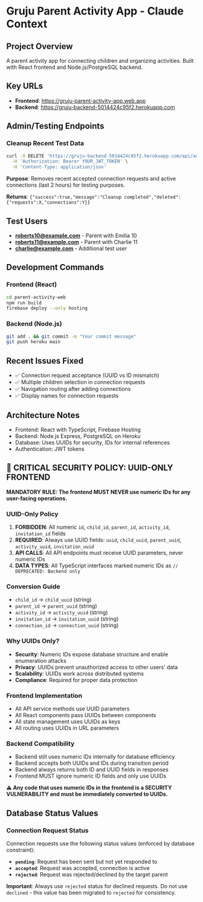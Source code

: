 # Gruju Parent Activity App - Claude Context

## Project Overview
A parent activity app for connecting children and organizing activities. Built with React frontend and Node.js/PostgreSQL backend.

## Key URLs
- **Frontend**: https://gruju-parent-activity-app.web.app
- **Backend**: https://gruju-backend-5014424c95f2.herokuapp.com

## Admin/Testing Endpoints

### Cleanup Recent Test Data
```bash
curl -X DELETE 'https://gruju-backend-5014424c95f2.herokuapp.com/api/admin/cleanup-recent-requests' \
  -H 'Authorization: Bearer YOUR_JWT_TOKEN' \
  -H 'Content-Type: application/json'
```

**Purpose**: Removes recent accepted connection requests and active connections (last 2 hours) for testing purposes.

**Returns**: `{"success":true,"message":"Cleanup completed","deleted":{"requests":X,"connections":Y}}`

## Test Users
- **roberts10@example.com** - Parent with Emilia 10
- **roberts11@example.com** - Parent with Charlie 11  
- **charlie@example.com** - Additional test user

## Development Commands

### Frontend (React)
```bash
cd parent-activity-web
npm run build
firebase deploy --only hosting
```

### Backend (Node.js)
```bash
git add . && git commit -m "Your commit message"
git push heroku main
```

## Recent Issues Fixed
- ✅ Connection request acceptance (UUID vs ID mismatch)
- ✅ Multiple children selection in connection requests
- ✅ Navigation routing after adding connections
- ✅ Display names for connection requests

## Architecture Notes
- Frontend: React with TypeScript, Firebase Hosting
- Backend: Node.js Express, PostgreSQL on Heroku
- Database: Uses UUIDs for security, IDs for internal references
- Authentication: JWT tokens

## 🚨 CRITICAL SECURITY POLICY: UUID-ONLY FRONTEND

**MANDATORY RULE: The frontend MUST NEVER use numeric IDs for any user-facing operations.**

### UUID-Only Policy
1. **FORBIDDEN**: All numeric `id`, `child_id`, `parent_id`, `activity_id`, `invitation_id` fields
2. **REQUIRED**: Always use UUID fields: `uuid`, `child_uuid`, `parent_uuid`, `activity_uuid`, `invitation_uuid`
3. **API CALLS**: All API endpoints must receive UUID parameters, never numeric IDs
4. **DATA TYPES**: All TypeScript interfaces marked numeric IDs as `// DEPRECATED: Backend only`

### Conversion Guide
- `child_id` → `child_uuid` (string)
- `parent_id` → `parent_uuid` (string) 
- `activity_id` → `activity_uuid` (string)
- `invitation_id` → `invitation_uuid` (string)
- `connection_id` → `connection_uuid` (string)

### Why UUIDs Only?
- **Security**: Numeric IDs expose database structure and enable enumeration attacks
- **Privacy**: UUIDs prevent unauthorized access to other users' data
- **Scalability**: UUIDs work across distributed systems
- **Compliance**: Required for proper data protection

### Frontend Implementation
- All API service methods use UUID parameters
- All React components pass UUIDs between components
- All state management uses UUIDs as keys
- All routing uses UUIDs in URL parameters

### Backend Compatibility
- Backend still uses numeric IDs internally for database efficiency
- Backend accepts both UUIDs and IDs during transition period
- Backend always returns both ID and UUID fields in responses
- Frontend MUST ignore numeric ID fields and only use UUIDs

**⚠️ Any code that uses numeric IDs in the frontend is a SECURITY VULNERABILITY and must be immediately converted to UUIDs.**

## Database Status Values

### Connection Request Status
Connection requests use the following status values (enforced by database constraint):
- **`pending`**: Request has been sent but not yet responded to
- **`accepted`**: Request was accepted, connection is active
- **`rejected`**: Request was rejected/declined by the target parent

**Important**: Always use `rejected` status for declined requests. Do not use `declined` - this value has been migrated to `rejected` for consistency.